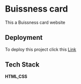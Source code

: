 
# Buissness card

This a Buissness card website 
## Deployment

To deploy this project click this <a href="https://ft-mammoo.github.io/buisness-card/" target="_blank">Link</a>


## Tech Stack

**HTML,CSS**

